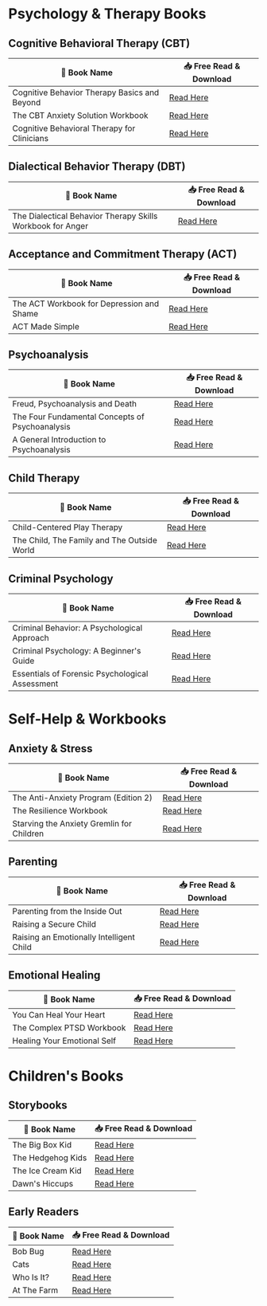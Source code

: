 # Psychology & Therapy Books

## Cognitive Behavioral Therapy (CBT)
📖 Book Name | 📥 Free Read & Download
--- | ---
Cognitive Behavior Therapy Basics and Beyond | [Read Here](https://lit2talks.com/read_book.php?bookpath=2296)
The CBT Anxiety Solution Workbook | [Read Here](https://lit2talks.com/read_book.php?bookpath=2300)
Cognitive Behavioral Therapy for Clinicians | [Read Here](https://lit2talks.com/read_book.php?bookpath=2352)

## Dialectical Behavior Therapy (DBT)
📖 Book Name | 📥 Free Read & Download
--- | ---
The Dialectical Behavior Therapy Skills Workbook for Anger | [Read Here](https://lit2talks.com/read_book.php?bookpath=2297)

## Acceptance and Commitment Therapy (ACT)
📖 Book Name | 📥 Free Read & Download
--- | ---
The ACT Workbook for Depression and Shame | [Read Here](https://lit2talks.com/read_book.php?bookpath=2305)
ACT Made Simple | [Read Here](https://lit2talks.com/read_book.php?bookpath=2331)

## Psychoanalysis
📖 Book Name | 📥 Free Read & Download
--- | ---
Freud, Psychoanalysis and Death | [Read Here](https://lit2talks.com/read_book.php?bookpath=2306)
The Four Fundamental Concepts of Psychoanalysis | [Read Here](https://lit2talks.com/read_book.php?bookpath=2307)
A General Introduction to Psychoanalysis | [Read Here](https://lit2talks.com/read_book.php?bookpath=2312)

## Child Therapy
📖 Book Name | 📥 Free Read & Download
--- | ---
Child-Centered Play Therapy | [Read Here](https://lit2talks.com/read_book.php?bookpath=2302)
The Child, The Family and The Outside World | [Read Here](https://lit2talks.com/read_book.php?bookpath=2334)

## Criminal Psychology
📖 Book Name | 📥 Free Read & Download
--- | ---
Criminal Behavior: A Psychological Approach | [Read Here](https://lit2talks.com/read_book.php?bookpath=2314)
Criminal Psychology: A Beginner's Guide | [Read Here](https://lit2talks.com/read_book.php?bookpath=2316)
Essentials of Forensic Psychological Assessment | [Read Here](https://lit2talks.com/read_book.php?bookpath=2318)

# Self-Help & Workbooks

## Anxiety & Stress
📖 Book Name | 📥 Free Read & Download
--- | ---
The Anti-Anxiety Program (Edition 2) | [Read Here](https://lit2talks.com/read_book.php?bookpath=2301)
The Resilience Workbook | [Read Here](https://lit2talks.com/read_book.php?bookpath=2298)
Starving the Anxiety Gremlin for Children | [Read Here](https://lit2talks.com/read_book.php?bookpath=2337)

## Parenting
📖 Book Name | 📥 Free Read & Download
--- | ---
Parenting from the Inside Out | [Read Here](https://lit2talks.com/read_book.php?bookpath=2321)
Raising a Secure Child | [Read Here](https://lit2talks.com/read_book.php?bookpath=2339)
Raising an Emotionally Intelligent Child | [Read Here](https://lit2talks.com/read_book.php?bookpath=2350)

## Emotional Healing
📖 Book Name | 📥 Free Read & Download
--- | ---
You Can Heal Your Heart | [Read Here](https://lit2talks.com/read_book.php?bookpath=2295)
The Complex PTSD Workbook | [Read Here](https://lit2talks.com/read_book.php?bookpath=2365)
Healing Your Emotional Self | [Read Here](https://lit2talks.com/read_book.php?bookpath=2368)

# Children's Books

## Storybooks
📖 Book Name | 📥 Free Read & Download
--- | ---
The Big Box Kid | [Read Here](https://lit2talks.com/read_book.php?bookpath=2370)
The Hedgehog Kids | [Read Here](https://lit2talks.com/read_book.php?bookpath=2374)
The Ice Cream Kid | [Read Here](https://lit2talks.com/read_book.php?bookpath=2388)
Dawn's Hiccups | [Read Here](https://lit2talks.com/read_book.php?bookpath=2398)

## Early Readers
📖 Book Name | 📥 Free Read & Download
--- | ---
Bob Bug | [Read Here](https://lit2talks.com/read_book.php?bookpath=2384)
Cats | [Read Here](https://lit2talks.com/read_book.php?bookpath=2386)
Who Is It? | [Read Here](https://lit2talks.com/read_book.php?bookpath=2387)
At The Farm | [Read Here](https://lit2talks.com/read_book.php?bookpath=2393)
